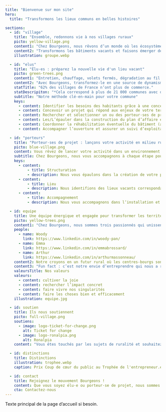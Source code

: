 ```yaml
---
title: "Bienvenue sur mon site"
hero:
  title: "Transformons les lieux communs en belles histoires"

sections:
  - id: "village"
    title: "Ensemble, redonnons vie à nos villages ruraux"
    picto: yellow-village.png
    content1: "Chez Bourgeons, nous rêvons d’un monde où les écosystèmes ruraux deviennent des communautés vivantes et ouvertes à toutes et tous."
    content2: "Transformons les bâtiments vacants et faisons émerger des projets durables et moteurs de dynamisme local."
    illustration: groupe.webp

  - id: "elus"
    title: "Élu·es : préparez la nouvelle vie d'un lieu vacant"
    picto: green-trees.png
    content1: "Entretien, chauffage, volets fermés, dégradation au fil du temps : un bâtiment vide coûte cher à votre commune et nuit à son attractivité."
    content2: "Avec Bourgeons, transformez-le en une source de dynamisme pour votre village : main dans la main avec votre collectivité, nous créons un projet sur-mesure qui répond aux besoins des habitants, recrée du lien social, et redonne vie à votre territoire."
    statTitle: "62% des villages de France n’ont plus de commerce."
    statDescripiton: "*Cela correspond à plus de 21 000 communes avec des centres déserts, des bâtiments inutilisés, et un manque d’activité économique."
    subtitle: "Notre méthode clé-en-main pour votre commune"
    keys:
      - content: Identifier les besoins des habitants grâce à une concertation citoyenne.
      - content: Concevoir un projet qui répond aux enjeux de votre territoire et travailler sa viabilité économique.
      - content: Rechercher et sélectionner un ou des porteur·ses de projets qui s’intègrent durablement dans l’écosystème rural local.
      - content: Les/L’épauler dans la construction du plan d’affaire et des projections financières
      - content: Coordonner la réhabilitation éventuelle du bâtiment (avec des partenaires spécialisés).
      - content: Accompagner l’ouverture et assurer un suivi d’exploitation au cours des 12 premiers mois.

  - id: "porteurs"
    title: "Porteur·ses de projet : lançons votre activité en milieu rural"
    picto: blue-village.png
    content: Vous rêvez de lancer votre activité dans un environnement rural et dynamique ? Ou de lui donner un second souffle ? Que vous soyez artisan·es, commerçant·es, artistes,… il y a de la place pour vous !
    subtitle: Chez Bourgeons, nous vous accompagnons à chaque étape pour transformer votre ambition en réalité
    keys:
      - content:
          - title: Structuration
          - description: Nous vous épaulons dans la création de votre projet entrepreneurial et dans la conception de votre offre.
      - content:
          - title: Lieu
          - description: Nous identifions des lieux vacants correspondant à vos aspirations et propices à votre activité.
      - content:
          - title: Accompagnement
          - description: Nous vous accompagnons dans l’installation et au cours de la première année d’activité. Vous rejoignez ensuite notre communauté d’entrepreneur·e·s ruraux.

  - id: equipe
    title: Une équipe énergique et engagée pour transformer les territoires ruraux
    picto: yellow-trees.png
    content1: "Chez Bourgeons, nous sommes trois passionnés qui unissent leurs compétences pour redonner vie aux villages :"
    people:
      - name: Woody
        link: https://www.linkedin.com/in/woody-pan/
      - name: Emma
        link: https://www.linkedin.com/in/emmabrossard/
      - name: Arthur
        link: https://www.linkedin.com/in/arthurmassonneau/
    content2: Notre croyons en un futur rural où les centres-bourgs sont des lieux favorisant les perspectives professionnelles et le vivre ensemble.
    content3: "Fun fact : c’est notre envie d’entreprendre qui nous a rassemblés, l’idée de projet est venue ensuite, au cours de nos premiers échanges."
    valeursTitle: Nos valeurs
    valeurs:
      - content: cultiver la joie
      - content: rechercher l’impact concret
      - content: faire vivre nos singularités
      - content: faire les choses bien et efficacement
    illustration: equipe.jpg

  - id: soutien
    title: Ils nous soutiennent
    picto: full-village.png
    soutiens:
      - image: logo-ticket-for-change.png
        alt: Ticket for change
      - image: logo-ronalpia.png
        alt: Ronalpia
    content: "Vous êtes touchés par les sujets de ruralité et souhaitez soutenir un jeune projet plein de sens et d’avenir : parlons-en !"

  - id: distinctions
    title: Distinctions
    illustration: trophee.webp
    caption: Prix Coup de cœur du public au Trophée de l'entrepreneur.e responsable organisé par Egensia (Janvier 2025)

  - id: contact
    title: Rejoignez le mouvement Bourgeons !
    content: Que vous soyez élu·e ou porteur·se de projet, nous sommes là pour vous accompagner dans votre démarche. Ensemble, redonnons vie aux territoires ruraux !
    cta: Contactez-nous
---
```


Texte principal de la page d’accueil si besoin.
